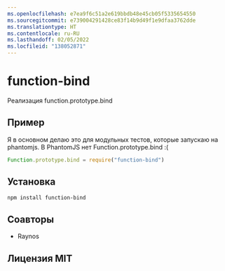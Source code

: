 ```yaml
---
ms.openlocfilehash: e7ea9f6c51a2e619bbdb48e45cb05f5335654550
ms.sourcegitcommit: e739004291428ce83f14b9d49f1e9dfaa3762dde
ms.translationtype: HT
ms.contentlocale: ru-RU
ms.lasthandoff: 02/05/2022
ms.locfileid: "138052871"
---
```

# <a name="function-bind"></a>function-bind

<!--
    [![build status][travis-svg]][travis-url]
    [![NPM version][npm-badge-svg]][npm-url]
    [![Coverage Status][5]][6]
    [![gemnasium Dependency Status][7]][8]
    [![Dependency status][deps-svg]][deps-url]
    [![Dev Dependency status][dev-deps-svg]][dev-deps-url]
-->

<!-- [![browser support][11]][12] -->

Реализация function.prototype.bind

## <a name="example"></a>Пример

Я в основном делаю это для модульных тестов, которые запускаю на phantomjs.
В PhantomJS нет Function.prototype.bind :(

```js
Function.prototype.bind = require("function-bind")
```

## <a name="installation"></a>Установка

`npm install function-bind`

## <a name="contributors"></a>Соавторы

 - Raynos

## <a name="mit-licenced"></a>Лицензия MIT

  [travis-svg]: https://travis-ci.org/Raynos/function-bind.svg
  [travis-url]: https://travis-ci.org/Raynos/function-bind
  [npm-badge-svg]: https://badge.fury.io/js/function-bind.svg
  [npm-url]: https://npmjs.org/package/function-bind
  [5]: https://coveralls.io/repos/Raynos/function-bind/badge.png
  [6]: https://coveralls.io/r/Raynos/function-bind
  [7]: https://gemnasium.com/Raynos/function-bind.png
  [8]: https://gemnasium.com/Raynos/function-bind
  [deps-svg]: https://david-dm.org/Raynos/function-bind.svg
  [deps-url]: https://david-dm.org/Raynos/function-bind
  [dev-deps-svg]: https://david-dm.org/Raynos/function-bind/dev-status.svg
  [dev-deps-url]: https://david-dm.org/Raynos/function-bind#info=devDependencies
  [11]: https://ci.testling.com/Raynos/function-bind.png
  [12]: https://ci.testling.com/Raynos/function-bind
